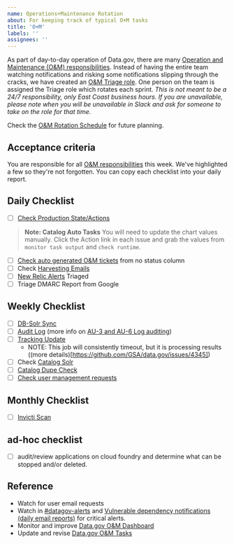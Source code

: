 ```yaml
---
name: Operations+Maintenance Rotation
about: For keeping track of typical O+M tasks
title: 'O+M'
labels: ''
assignees: ''
---
```

As part of day-to-day operation of Data.gov, there are many [Operation and Maintenance (O&M) responsibilities](https://github.com/gsa/data.gov/wiki/Operation-and-Maintenance-Responsibilities). Instead of having the entire team watching notifications and risking some notifications slipping through the cracks, we have created an [O&M Triage role](https://github.com/gsa/data.gov/wiki/Operation-and-Maintenance-Responsibilities#om-triage-rotation). One person on the team is assigned the Triage role which rotates each sprint. _This is not meant to be a 24/7 responsibility, only East Coast business hours. If you are unavailable, please note when you will be unavailable in Slack and ask for someone to take on the role for that time._

Check the [O&M Rotation Schedule](https://docs.google.com/spreadsheets/d/1cF73HkzFuQth3z9voLfVO1Cc4kjBd6ecHGE2gkj5LCc/edit?usp=sharing) for future planning.

## Acceptance criteria
You are responsible for all [O&M responsibilities](https://github.com/gsa/data.gov/wiki/Operation-and-Maintenance-Responsibilities) this week. We've highlighted a few so they're not forgotten. You can copy each checklist into your daily report.

## Daily Checklist
- [ ] [Check Production State/Actions](https://github.com/GSA/data.gov#datagov-actions)
> **Note: Catalog Auto Tasks**
> You will need to update the chart values manually. Click the Action link in each issue and grab the values from `monitor task output` and `check runtime`.
- [ ] [Check auto generated O&M tickets](https://github.com/orgs/GSA/projects/11?pane=issue&itemId=47716346) from no status column
- [ ] Check [Harvesting Emails](https://github.com/gsa/data.gov/wiki/Operation-and-Maintenance-Responsibilities#harvest-job-report-daily-email-report)
- [ ] [New Relic Alerts](https://alerts.newrelic.com/accounts/1601367/incidents) Triaged
- [ ] Triage DMARC Report from Google

## Weekly Checklist
- [ ] [DB-Solr Sync](https://github.com/GSA/catalog.data.gov/issues/848)
- [ ] [Audit Log](https://docs.google.com/spreadsheets/d/1z6lqmyNxC7s5MiTt9f6vT41IS2DLLJl4HwEqXvvft40/edit) (more info on [AU-3 and AU-6 Log auditing](https://github.com/gsa/data.gov/wiki/Operation-and-Maintenance-Responsibilities#au-3-and-au-6-log-auditing))
- [ ] [Tracking Update](https://github.com/GSA/catalog.data.gov/issues/847)
    - NOTE: This job will consistently timeout, but it is processing results ((more details)[https://github.com/GSA/data.gov/issues/4345])
- [ ] Check [Catalog Solr](https://github.com/GSA/data.gov/wiki/Operation-and-Maintenance-Responsibilities#solr)
- [ ] [Catalog Dupe Check](https://github.com/GSA/data.gov/wiki/Operation-and-Maintenance-Responsibilities#duplicate-check)
- [ ] [Check user management requests](https://github.com/GSA/datagov-account-management/issues)

## Monthly Checklist
- [ ] [Invicti Scan](https://github.com/gsa/data.gov/wiki/Operation-and-Maintenance-Responsibilities#netsparker-compliance-scan-report-from-isso)

## ad-hoc checklist
- [ ] audit/review applications on cloud foundry and determine what can be stopped and/or deleted. 

## Reference
-   Watch for user email requests
-   Watch in [#datagov-alerts](https://gsa-tts.slack.com/archives/C4RGAM1Q8) and [Vulnerable dependency notifications (daily email reports)](https://github.com/gsa/data.gov/wiki/Operation-and-Maintenance-Responsibilities#vulnerable-dependency-notifications-daily-email-reports) for critical alerts.
-   Monitor and improve [Data.gov O&M Dashboard](https://onenr.io/0LREMrzdrRa)
-   Update and revise [Data.gov O&M Tasks](https://docs.google.com/document/d/1SVkY7SUhkcu6IAXIyuVo-s_E_Z400Is1JG9v5rbI7mI/edit?usp=sharing)

